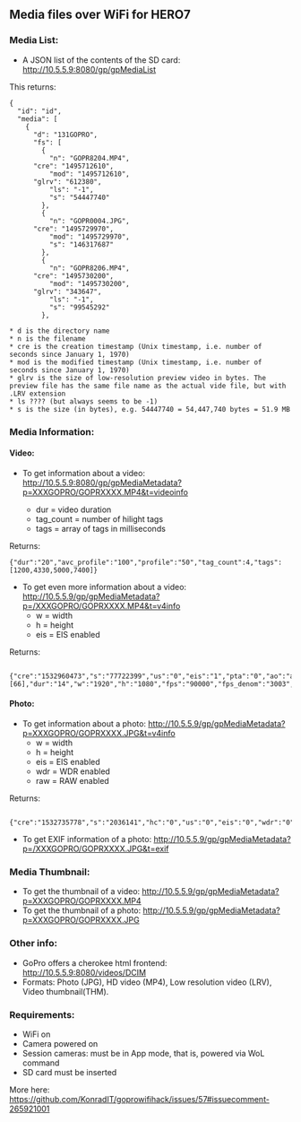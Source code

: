 ## Media files over WiFi for HERO7

### Media List:

* A JSON list of the contents of the SD card: http://10.5.5.9:8080/gp/gpMediaList

This returns:

```
{
  "id": "id",
  "media": [
    {
      "d": "131GOPRO",
      "fs": [
        {
          "n": "GOPR8204.MP4",
	  "cre": "1495712610",
          "mod": "1495712610",
	  "glrv": "612380",
          "ls": "-1",
          "s": "54447740"
        },
        {
          "n": "GOPR0004.JPG",
	  "cre": "1495729970",
          "mod": "1495729970",      
          "s": "146317687"
        },
        {
          "n": "GOPR8206.MP4",
	  "cre": "1495730200",
          "mod": "1495730200",
	  "glrv": "343647",
          "ls": "-1",
          "s": "99545292"
        },
```

	* d is the directory name
	* n is the filename
	* cre is the creation timestamp (Unix timestamp, i.e. number of seconds since January 1, 1970)
	* mod is the modified timestamp (Unix timestamp, i.e. number of seconds since January 1, 1970)
	* glrv is the size of low-resolution preview video in bytes. The preview file has the same file name as the actual vide file, but with .LRV extension
	* ls ???? (but always seems to be -1)
	* s is the size (in bytes), e.g. 54447740 = 54,447,740 bytes = 51.9 MB 

### Media Information:

#### Video:

* To get information about a video: http://10.5.5.9:8080/gp/gpMediaMetadata?p=XXXGOPRO/GOPRXXXX.MP4&t=videoinfo

	* dur = video duration
	* tag_count = number of hilight tags
	* tags = array of tags in milliseconds

Returns:

```
{"dur":"20","avc_profile":"100","profile":"50","tag_count":4,"tags":[1200,4330,5000,7400]}

```

* To get even more information about a video: http://10.5.5.9/gp/gpMediaMetadata?p=/XXXGOPRO/GOPRXXXX.MP4&t=v4info
	* w = width
	* h = height
	* eis = EIS enabled
	
Returns:

```

{"cre":"1532960473","s":"77722399","us":"0","eis":"1","pta":"0","ao":"auto","tr":"0","mp":"0","gumi":"626e8c5bcde3c8ba1aa1c7220f811b5e","ls":"4601641","cl":"0","hc":"1","hi":[66],"dur":"14","w":"1920","h":"1080","fps":"90000","fps_denom":"3003","prog":"1","subsample":"0"}

```
#### Photo:

* To get information about a photo: http://10.5.5.9/gp/gpMediaMetadata?p=XXXGOPRO/GOPRXXXX.JPG&t=v4info
	* w = width
	* h = height
	* eis = EIS enabled
	* wdr = WDR enabled
	* raw = RAW enabled
	
Returns:

```

{"cre":"1532735778","s":"2036141","hc":"0","us":"0","eis":"0","wdr":"0","raw":"0","tr":"0","gumi":"30029ffca2fb9f9a005f4cf424e6c662","w":"4000","h":"3000"}

```
* To get EXIF information of a photo: http://10.5.5.9/gp/gpMediaMetadata?p=/XXXGOPRO/GOPRXXXX.JPG&t=exif

### Media Thumbnail:

* To get the thumbnail of a video: http://10.5.5.9/gp/gpMediaMetadata?p=XXXGOPRO/GOPRXXXX.MP4
* To get the thumbnail of a photo: http://10.5.5.9/gp/gpMediaMetadata?p=XXXGOPRO/GOPRXXXX.JPG

### Other info:

* GoPro offers a cherokee html frontend: http://10.5.5.9:8080/videos/DCIM
* Formats: Photo (JPG), HD video (MP4), Low resolution video (LRV), Video thumbnail(THM).

### Requirements:

* WiFi on
* Camera powered on
* Session cameras: must be in App mode, that is, powered via WoL command
* SD card must be inserted

More here: 
https://github.com/KonradIT/goprowifihack/issues/57#issuecomment-265921001
